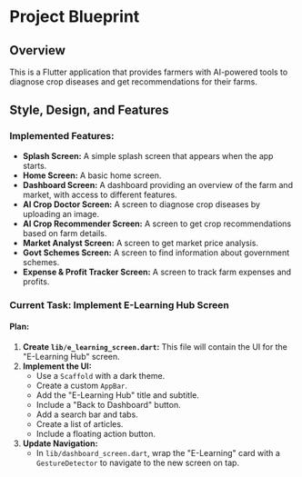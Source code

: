 # Project Blueprint

## Overview

This is a Flutter application that provides farmers with AI-powered tools to diagnose crop diseases and get recommendations for their farms.

## Style, Design, and Features

### Implemented Features:
*   **Splash Screen:** A simple splash screen that appears when the app starts.
*   **Home Screen:** A basic home screen.
*   **Dashboard Screen:** A dashboard providing an overview of the farm and market, with access to different features.
*   **AI Crop Doctor Screen:** A screen to diagnose crop diseases by uploading an image.
*   **AI Crop Recommender Screen:** A screen to get crop recommendations based on farm details.
*   **Market Analyst Screen:** A screen to get market price analysis.
*   **Govt Schemes Screen:** A screen to find information about government schemes.
*   **Expense & Profit Tracker Screen:** A screen to track farm expenses and profits.

### Current Task: Implement E-Learning Hub Screen

#### Plan:
1.  **Create `lib/e_learning_screen.dart`:** This file will contain the UI for the "E-Learning Hub" screen.
2.  **Implement the UI:**
    *   Use a `Scaffold` with a dark theme.
    *   Create a custom `AppBar`.
    *   Add the "E-Learning Hub" title and subtitle.
    *   Include a "Back to Dashboard" button.
    *   Add a search bar and tabs.
    *   Create a list of articles.
    *   Include a floating action button.
3.  **Update Navigation:**
    *   In `lib/dashboard_screen.dart`, wrap the "E-Learning" card with a `GestureDetector` to navigate to the new screen on tap.
